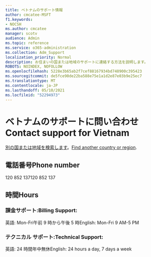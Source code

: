 ```yaml
---
title: ベトナムのサポート情報
author: cmcatee-MSFT
f1.keywords:
- NOCSH
ms.author: cmcatee
manager: scotv
audience: Admin
ms.topic: reference
ms.service: o365-administration
ms.collection: Adm_Support
localization_priority: Normal
description: お住まいの国または地域のサポートに連絡する方法を説明します。
ROBOTS: NOINDEX, NOFOLLOW
ms.openlocfilehash: 5228e3b65ab2f7cef88167934bd748900c395423
ms.sourcegitcommit: de5fce90de22ba588e75e1a1d2e87e03b9e25ec7
ms.translationtype: MT
ms.contentlocale: ja-JP
ms.lasthandoff: 05/10/2021
ms.locfileid: "52294973"
---
```

# <a name="contact-support-for-vietnam"></a><span data-ttu-id="52599-103">ベトナムのサポートに問い合わせ</span><span class="sxs-lookup"><span data-stu-id="52599-103">Contact support for Vietnam</span></span>

<span data-ttu-id="52599-104">[別の国または地域を検索します](../../business-video/get-help-support.md)。</span><span class="sxs-lookup"><span data-stu-id="52599-104">[Find another country or region](../../business-video/get-help-support.md).</span></span>

## <a name="phone-number"></a><span data-ttu-id="52599-105">電話番号</span><span class="sxs-lookup"><span data-stu-id="52599-105">Phone number</span></span>
<span data-ttu-id="52599-106">120 852 137</span><span class="sxs-lookup"><span data-stu-id="52599-106">120 852 137</span></span>

## <a name="hours"></a><span data-ttu-id="52599-107">時間</span><span class="sxs-lookup"><span data-stu-id="52599-107">Hours</span></span>
### <a name="billing-support"></a><span data-ttu-id="52599-108">課金サポート:</span><span class="sxs-lookup"><span data-stu-id="52599-108">Billing Support:</span></span>

<span data-ttu-id="52599-109">英語: Mon-Fri午前 9 時から午後 5 時</span><span class="sxs-lookup"><span data-stu-id="52599-109">English: Mon-Fri 9 AM-5 PM</span></span>

### <a name="technical-support"></a><span data-ttu-id="52599-110">テクニカル サポート:</span><span class="sxs-lookup"><span data-stu-id="52599-110">Technical Support:</span></span>

<span data-ttu-id="52599-111">英語: 24 時間年中無休</span><span class="sxs-lookup"><span data-stu-id="52599-111">English: 24 hours a day, 7 days a week</span></span>
